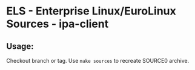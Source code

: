 # ELS - Enterprise Linux/EuroLinux Sources - ipa-client
 
## Usage:
  Checkout branch or tag. Use `make sources` to recreate  SOURCE0 archive.
